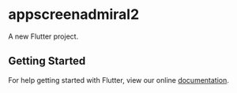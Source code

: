 # appscreenadmiral2

A new Flutter project.

## Getting Started

For help getting started with Flutter, view our online
[documentation](https://flutter.io/).
